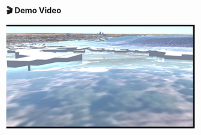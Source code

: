 ﻿## 🎬 Demo Video
[![General Demo](Thumbnails/thumbnail1.png)](https://drive.google.com/file/d/14pdGawrNnOZDor-FlxJd3zCl0w29m3FF/view?usp=sharing)